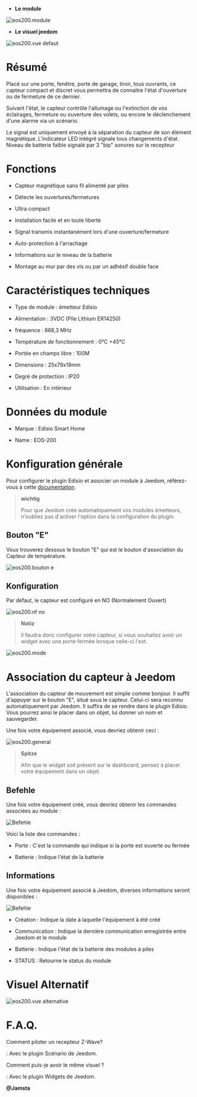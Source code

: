 -   **Le module**

![eos200.module](images/eos200/eos200.module.jpg)

-   **Le visuel jeedom**

![eos200.vue defaut](images/eos200/eos200.vue-defaut.jpg)

Résumé 
======

Placé sur une porte, fenêtre, porte de garage, tiroir, tous ouvrants, ce
capteur compact et discret vous permettra de connaitre l'état
d'ouverture ou de fermeture de ce dernier.

Suivant l'état, le capteur contrôle l'allumage ou l'extinction de vos
éclairages, fermeture ou ouverture des volets, ou encore le
déclenchement d'une alarme via un scénario.

Le signal est uniquement envoyé à la séparation du capteur de son
élément magnétique. L'indicateur LED intégré signale tous changements
d'état. Niveau de batterie faible signalé par 3 "bip" sonores sur le
recepteur

Fonctions 
=========

-   Capteur magnétique sans fil alimenté par piles

-   Détecte les ouvertures/fermetures

-   Ultra compact

-   Installation facile et en toute liberté

-   Signal transmis instantanément lors d'une ouverture/fermeture

-   Auto-protection à l'arrachage

-   Informations sur le niveau de la batterie

-   Montage au mur par des vis ou par un adhésif double face

Caractéristiques techniques 
===========================

-   Type de module : émetteur Edisio

-   Alimentation : 3VDC (Pile Lithium ER14250)

-   fréquence : 868,3 MHz

-   Température de fonctionnement : 0°C +45°C

-   Portée en champs libre : 100M

-   Dimensions : 25x79x19mm

-   Degré de protection : IP20

-   Utilisation : En intérieur

Données du module 
=================

-   Marque : Edisio Smart Home

-   Name : EOS-200

Konfiguration générale 
======================

Pour configurer le plugin Edisio et associer un module à Jeedom,
référez-vous à cette
[documentation](https://www.jeedom.fr/doc/documentation/plugins/edisio/fr_FR/edisio.html).

> **wichtig**
>
> Pour que Jeedom crée automatiquement vos modules émetteurs, n'oubliez
> pas d'activer l'option dans la configuration du plugin.

Bouton "E" 
----------

Vous trouverez dessous le bouton "E" qui est le bouton d'association du
Capteur de température.

![eos200.bouton e](images/eos200/eos200.bouton-e.jpg)

Konfiguration 
-------------

Par défaut, le capteur est configuré en NO (Normalement Ouvert)

![eos200.nf no](images/eos200/eos200.nf-no.jpg)

> **Notiz**
>
> Il faudra donc configurer votre capteur, si vous souhaitez avoir un
> widget avec une porte fermée lorsque celle-ci l'est.

![eos200.mode](images/eos200/eos200.mode.jpg)

Association du capteur à Jeedom 
===============================

L'association du capteur de mouvement est simple comme bonjour. Il
suffit d'appuyer sur le bouton "E", situé sous le capteur. Celui-ci sera
reconnu automatiquement par Jeedom. Il suffira de se rendre dans le
plugin Edisio. Vous pourrez ainsi le placer dans un objet, lui donner un
nom et sauvegarder.

Une fois votre équipement associé, vous devriez obtenir ceci :

![eos200.general](images/eos200/eos200.general.jpg)

> **Spitze**
>
> Afin que le widget soit présent sur le dashboard, pensez à placer
> votre équipement dans un objet.

Befehle 
---------

Une fois votre équipement créé, vous devriez obtenir les commandes
associées au module :

![Befehle](images/eos200/eos200.commandes.jpg)

Voici la liste des commandes :

-   Porte : C'est la commande qui indique si la porte est ouverte ou
    fermée

-   Batterie : Indique l'état de la batterie

Informations 
------------

Une fois votre équipement associé à Jeedom, diverses informations seront
disponibles :

![Befehle](images/eos200/eos200.informations.jpg)

-   Création : Indique la date à laquelle l'équipement à été créé

-   Communication : Indique la dernière communication enregistrée entre
    Jeedom et le module

-   Batterie : Indique l'état de la batterie des modules à piles

-   STATUS : Retourne le status du module

Visuel Alternatif 
=================

![eos200.vue alternative](images/eos200/eos200.vue-alternative.jpg)

F.A.Q. 
======

Comment piloter un recepteur Z-Wave?

:   Avec le plugin Scénario de Jeedom.

Comment puis-je avoir le même visuel ?

:   Avec le plugin Widgets de Jeedom.

**@Jamsta**
